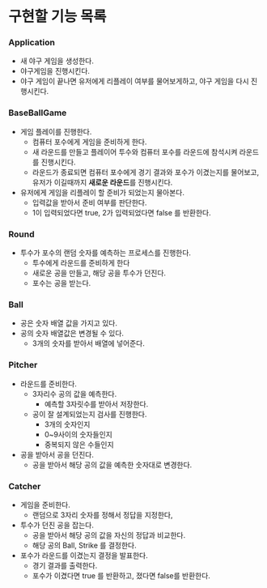 # 구현할 기능 목록

### Application

- 새 야구 게임을 생성한다.
- 야구게임을 진행시킨다.
- 야구 게임이 끝나면 유저에게 리플레이 여부를 물어보게하고, 야구 게임을 다시 진행시킨다.

### BaseBallGame

- 게임 플레이를 진행한다.
    - 컴퓨터 포수에게 게임을 준비하게 한다.
    - 새 라운드를 만들고 플레이어 투수와 컴퓨터 포수를 라운드에 참석시켜 라운드를 진행시킨다.
    - 라운드가 종료되면 컴퓨터 포수에게 경기 결과와 포수가 이겼는지를 물어보고, 유저가 이길때까지 **새로운 라운드**를 진행시킨다.
- 유저에게 게임을 리플레이 할 준비가 되었는지 물아본다.
    - 입력값을 받아서 준비 여부를 판단한다.
    - 1이 입력되었다면 true, 2가 입력되었다면 false 를 반환한다.

### Round

- 투수가 포수의 랜덤 숫자를 예측하는 프로세스를 진행한다.
    - 투수에게 라운드를 준비하게 한다
    - 새로운 공을 만들고, 해당 공을 투수가 던진다.
    - 포수는 공을 받는다.

### Ball

- 공은 숫자 배열 값을 가지고 있다.
- 공의 숫자 배열값은 변경될 수 있다.
    - 3개의 숫자를 받아서 배열에 넣어준다.

### Pitcher

- 라운드를 준비한다.
    - 3자리수 공의 값을 예측한다.
        - 예측할 3자릿수를 받아서 저장한다.
    - 공이 잘 설계되었는지 검사를 진행한다.
        - 3개의 숫자인지
        - 0~9사이의 숫자들인지
        - 중복되지 않은 수들인지
- 공을 받아서 공을 던진다.
    - 공을 받아서 해당 공의 값을  예측한 숫자대로 변경한다.

### Catcher

- 게임을 준비한다.
    - 랜덤으로 3자리 숫자를 정해서 정답을 지정한다,
- 투수가 던진 공을 잡는다.
    - 공을 받아서 해당 공의 값을 자신의 정답과 비교한다.
    - 해당 공의 Ball, Strike 를 결정한다.
- 포수가 라운드를 이겼는지 결정을 발표한다.
    - 경기 결과를 출력한다.
    - 포수가 이겼다면 true 를 반환하고, 졌다면 false를 반환한다.